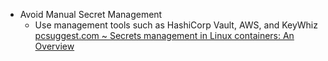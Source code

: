 - Avoid Manual Secret Management
  - Use management tools such as HashiCorp Vault, AWS, and KeyWhiz
[pcsuggest.com ~ Secrets management in Linux containers: An Overview](https://www.pcsuggest.com/containers-secrets-management-overview/)
